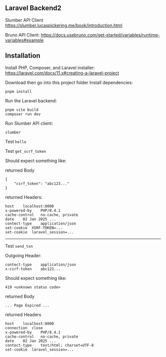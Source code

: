 ## Laravel Backend2

Slumber API Client
https://slumber.lucaspickering.me/book/introduction.html

Bruno API Client:
https://docs.usebruno.com/get-started/variables/runtime-variables#example

## Installation
Install PHP, Composer, and Laravel installer:
https://laravel.com/docs/11.x#creating-a-laravel-project

Download then go into this project folder
Install dependencies:
```
pnpm install
```
Run the Laravel backend:
```
pnpm vite build
composer run dev
```

Run Slumber API client:
```
slumber
```
Test `hello`

Test `get_scrf_token`

Should expect something like:

returned Body
```
{
	"csrf_token": "abc123..."
}
```
returned Headers:
```
host	localhost:8000
x-powered-by	PHP/8.4.1
cache-control	no-cache, private
date	02 Jan 2025 ...
contect-type	application/json
set-cookie	XSRF-TOKEN=...
set-cookie	laravel_session=...
```
---
Test `send_txn`

Outgoing Header:
```
contect-type	application/json
x-csrf-token	abc123...
```
Should expect something like:

`419 <unknown status code>`

returned Body
```
... Page Expired ...
```
returned Headers
```
host	localhost:8000
connection	close
x-powered-by	PHP/8.4.1
cache-control	no-cache, private
date	02 Jan 2025 ...
contect-type	text/html; charset=UTF-8
set-cookie	laravel_session=...
```
